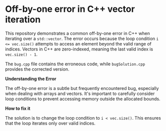 # Off-by-one error in C++ vector iteration

This repository demonstrates a common off-by-one error in C++ when iterating over a `std::vector`.  The error occurs because the loop condition `i <= vec.size()` attempts to access an element beyond the valid range of indices.  Vectors in C++ are zero-indexed, meaning the last valid index is `vec.size() - 1`.

The `bug.cpp` file contains the erroneous code, while `bugSolution.cpp` provides the corrected version.

**Understanding the Error**

The off-by-one error is a subtle but frequently encountered bug, especially when dealing with arrays and vectors.  It's important to carefully consider loop conditions to prevent accessing memory outside the allocated bounds.

**How to fix it**

The solution is to change the loop condition to `i < vec.size()`. This ensures that the loop iterates only over valid indices.